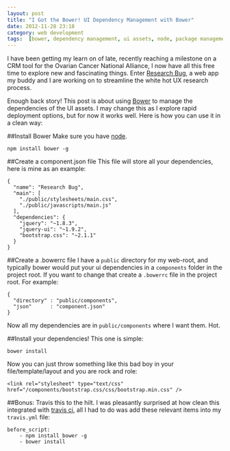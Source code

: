 ```yaml
---
layout: post
title: "I Got the Bower! UI Dependency Management with Bower"
date: 2012-11-28 23:18
category: web development
tags:  [bower, dependency management, ui assets, node, package management]
---
```


I have been getting my learn on of late, recently reaching a milestone on a CRM tool for the Ovarian Cancer National Alliance, I now have all this free time to explore new and fascinating things. Enter [Research Bug](http://researchbug.tumblr.com/), a web app my buddy and I are working on to streamline the white hot UX research process.

Enough back story! This post is about using [Bower](https://github.com/bower/bower) to manage the dependencies of the UI assets. I may change this as I explore rapid deployment options, but for now it works well. Here is how you can use it in a clean way:

##Install Bower
Make sure you have [node](http://nodejs.org/).

    npm install bower -g

##Create a component.json file
This file will store all your dependencies, here is mine as an example:

    {
      "name": "Research Bug",
      "main": [
        "./public/stylesheets/main.css",
        "./public/javascripts/main.js"
      ],
      "dependencies": {
        "jquery": "~1.8.3",
        "jquery-ui": "~1.9.2",
        "bootstrap.css": "~2.1.1"
      }
    }



##Create a .bowerrc file
I have a `public` directory for my web-root, and typically bower would put your ui dependencies in a `components` folder in the project root. If you want to change that create a `.bowerrc` file in the project root. For example:

    {
      "directory" : "public/components",
      "json"      : "component.json"
    }


Now all my dependencies are in `public/components` where I want them. Hot.

##Install your dependencies!
This one is simple:

    bower install


Now you can just throw something like this bad boy in your file/template/layout and you are rock and role:

    <link rel="stylesheet" type="text/css" href="/components/bootstrap.css/css/bootstrap.min.css" />


##Bonus: Travis this to the hilt.
I was pleasantly surprised at how clean this integrated with [travis ci](https://travis-ci.org/), all I had to do was add these relevant items into my `travis.yml` file:

    before_script:
        - npm install bower -g
        - bower install
